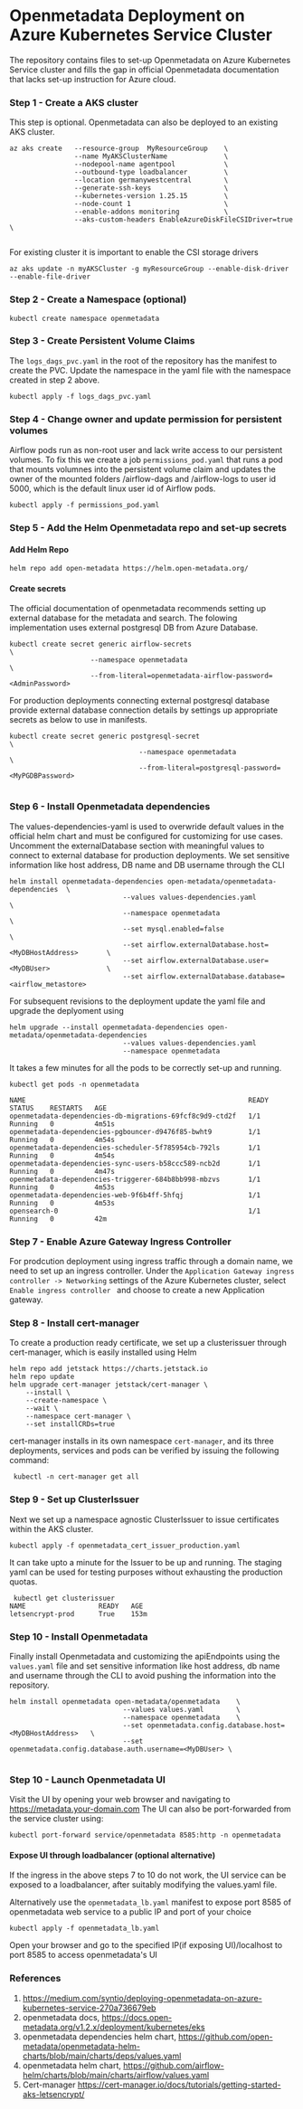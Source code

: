
# Openmetadata Deployment on Azure Kubernetes Service Cluster
The repository contains files to set-up Openmetadata on Azure Kubernetes Service cluster and fills the gap in official Openmetadata documentation that lacks set-up instruction for Azure cloud.


### Step 1 - Create a AKS cluster
This step is optional. Openmetadata can also be deployed to an existing AKS cluster.
```azure-cli
az aks create   --resource-group  MyResourceGroup    \
                --name MyAKSClusterName              \
                --nodepool-name agentpool            \
                --outbound-type loadbalancer         \
                --location germanywestcentral        \
                --generate-ssh-keys                  \
    	        --kubernetes-version 1.25.15         \
		        --node-count 1                       \
		        --enable-addons monitoring           \
		        --aks-custom-headers EnableAzureDiskFileCSIDriver=true  \
          
```
For existing cluster it is important to enable the CSI storage drivers
```azure-cli
az aks update -n myAKSCluster -g myResourceGroup --enable-disk-driver --enable-file-driver
```

### Step 2 - Create a Namespace (optional)
```azure-cli
kubectl create namespace openmetadata
```

### Step 3 - Create Persistent Volume Claims
The `logs_dags_pvc.yaml` in the root of the repository has the manifest to create the PVC. Update the namespace in the yaml file with the namespace created in step 2 above. 
```azure-cli
kubectl apply -f logs_dags_pvc.yaml
```

### Step 4 - Change owner and update permission for persistent volumes
Airflow pods run as non-root user and lack write access to our persistent volumes. To fix this we create a job `permissions_pod.yaml` that runs a pod that mounts volumnes into the persistent volume claim and updates the owner of the mounted folders /airflow-dags and /airflow-logs to user id 5000, which is the default linux user id of Airflow pods.
```azure-cli
kubectl apply -f permissions_pod.yaml
```

### Step 5 - Add the Helm Openmetadata repo and set-up secrets
#### Add Helm Repo
``` azure-cli
helm repo add open-metadata https://helm.open-metadata.org/
```
#### Create secrets
The official documentation of openmetadata recommends setting up external database for the metadata and search. The folowing implementation uses external postgresql DB from Azure Database.

```azure-cli
kubectl create secret generic airflow-secrets                                    \
                    --namespace openmetadata                                     \
                    --from-literal=openmetadata-airflow-password=<AdminPassword> 
```
For production deployments connecting external postgresql database provide external database connection details by settings up appropriate secrets as below to use in manifests.

```azure-cli
kubectl create secret generic postgresql-secret                                       \
                                --namespace openmetadata                              \
                                --from-literal=postgresql-password=<MyPGDBPassword>   
 
```

### Step 6 - Install Openmetadata dependencies
The values-dependencies-yaml is used to overwride default values in the official helm chart and must be configured for customizing for use cases. Uncomment the externalDatabase section with meaningful values to connect to external database for production deployments. We set sensitive information like host address, DB name and DB username through the CLI

```azure-cli
helm install openmetadata-dependencies open-metadata/openmetadata-dependencies  \
                            --values values-dependencies.yaml                           \
                            --namespace openmetadata                                    \
                            --set mysql.enabled=false                                   \
                            --set airflow.externalDatabase.host=<MyDBHostAddress>       \
                            --set airflow.externalDatabase.user=<MyDBUser>              \
                            --set airflow.externalDatabase.database=<airflow_metastore>          

```

For subsequent revisions to the deployment update the yaml file and upgrade the deplyoment using
```azure-cli
helm upgrade --install openmetadata-dependencies open-metadata/openmetadata-dependencies 
                            --values values-dependencies.yaml 
                            --namespace openmetadata
```

It takes a few minutes for all the pods to be correctly set-up and running.
```azure-cli
kubectl get pods -n openmetadata 
```
```
NAME                                                       READY   STATUS    RESTARTS   AGE
openmetadata-dependencies-db-migrations-69fcf8c9d9-ctd2f   1/1     Running   0          4m51s
openmetadata-dependencies-pgbouncer-d9476f85-bwht9         1/1     Running   0          4m54s
openmetadata-dependencies-scheduler-5f785954cb-792ls       1/1     Running   0          4m54s
openmetadata-dependencies-sync-users-b58ccc589-ncb2d       1/1     Running   0          4m47s
openmetadata-dependencies-triggerer-684b8bb998-mbzvs       1/1     Running   0          4m53s
openmetadata-dependencies-web-9f6b4ff-5hfqj                1/1     Running   0          4m53s
opensearch-0                                               1/1     Running   0          42m

```
### Step 7 - Enable Azure Gateway Ingress Controller
For prodcution deployment using ingress traffic through a domain name, we need to set up an ingress controller. Under the ``Application Gateway ingress controller -> Networking`` settings of the Azure Kubernetes cluster, select `Enable ingress controller `  and choose to create a new Application gateway.

### Step 8 - Install cert-manager
To create a production ready certificate, we set up a clusterissuer through cert-manager, which is easily installed using Helm
``` 
helm repo add jetstack https://charts.jetstack.io
helm repo update
helm upgrade cert-manager jetstack/cert-manager \
    --install \
    --create-namespace \
    --wait \
    --namespace cert-manager \
    --set installCRDs=true
```
cert-manager installs in its own namespace `cert-manager`, and its three deployments, services and pods can be verified by issuing the following command:
 
```azure-cli
 kubectl -n cert-manager get all
```
### Step 9 - Set up ClusterIssuer
Next we set up a namespace agnostic ClusterIssuer to issue certificates within the AKS cluster.

``` azure-cli
kubectl apply -f openmetadata_cert_issuer_production.yaml 
```
It can take upto a minute for the Issuer to be up and running. The staging yaml can be used for testing purposes without exhausting the production quotas.

``` azure-cli
 kubectl get clusterissuer 
NAME                  READY   AGE
letsencrypt-prod      True    153m
```

### Step 10 - Install Openmetadata
Finally install Openmetadata and customizing the apiEndpoints using the `values.yaml` file and set sensitive information like host address, db name and username through the CLI to avoid pushing the information into the repository.
```azure-cli
helm install openmetadata open-metadata/openmetadata    \
                            --values values.yaml        \
                            --namespace openmetadata    \
                            --set openmetadata.config.database.host=<MyDBHostAddress>   \
                            --set openmetadata.config.database.auth.username=<MyDBUser> \
                                                       
 ```

### Step 10 - Launch Openmetadata UI
Visit the UI by opening your web browser and navigating to https://metadata.your-domain.com
The UI can also be port-forwarded from the service cluster using:
```azure-cli
kubectl port-forward service/openmetadata 8585:http -n openmetadata
```

#### Expose UI through loadbalancer (optional alternative)
If the ingress in the above steps 7 to 10 do not work, the UI service can be exposed to a loadbalancer, after suitably modifying the values.yaml file.

Alternatively use the `openmetadata_lb.yaml` manifest to expose port 8585 of openmetadata web service to a public IP and port of your choice
```azure-cli
kubectl apply -f openmetadata_lb.yaml
```
Open your browser and go to the specified IP(if exposing UI)/localhost to port 8585 to access openmetadata's UI

### References
1. https://medium.com/syntio/deploying-openmetadata-on-azure-kubernetes-service-270a736679eb
2. openmetadata docs, https://docs.open-metadata.org/v1.2.x/deployment/kubernetes/eks
3. openmetadata dependencies helm chart, https://github.com/open-metadata/openmetadata-helm-charts/blob/main/charts/deps/values.yaml
4. openmetadata helm chart, https://github.com/airflow-helm/charts/blob/main/charts/airflow/values.yaml
5. Cert-manager https://cert-manager.io/docs/tutorials/getting-started-aks-letsencrypt/